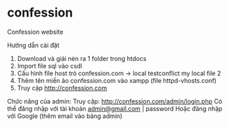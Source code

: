 # confession
Confession website

Hướng dẫn cài đặt
1. Download và giải nén ra 1 folder trong htdocs
2. Import file sql vào csdl
3. Cấu hình file host trỏ confession.com -> local testconflict
my local file 2
3. Thêm tên miền ảo confession.com vào xampp (file httpd-vhosts.conf)
4. Truy cập http://confession.com

Chức năng của admin:
Truy cập: http://confession.com/admin/login.php
Có thể đăng nhập với tài khoản admin@gmail.com | password
Hoặc đăng nhập với Google (thêm email vào bảng admin)
